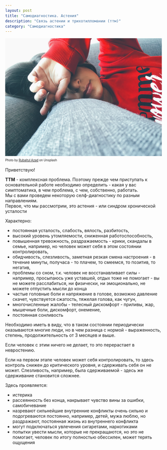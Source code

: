 ```yaml
---
layout: post
title: "Самодиагностика. Астения"
description: "Связь астении и трихотилломании (ттм)"
category: "Самодиагностика"
---
```

<img 
    src="/assets/img/mel-elias-SevjX8pf_tQ-unsplash.jpg" 
    alt="Связь астении и ттм"
    class="mb-0"
/>
<sup><sub>
Photo by <a href="https://unsplash.com/@rubaitulazad">Rubaitul Azad</a> on Unsplash
</sub></sup>

Приветствую!  

__ТТМ__ - комплексная проблема. Поэтому прежде чем приступать к основательной работе 
необходимо определить - какая у вас симптоматика, в чем проблема, с чем, собственно, работать.  
Мы с вами проведем некоторую селф-диагностику по разным направлениям.  
Первое, что мы рассмотрим, это астения - или синдром хронической усталости  

Характерно:  
- постоянная усталость, слабость, вялость, разбитость,
- высокий уровень утомляемости, сниженная работоспособность,
- повышенная тревожность, раздражаемость - крики, скандалы в семье, например, но человек может себя в этом состоянии контролировать,
- обидчивость, слезливость, заметная резкая смена настроения - в течение минуты, получаса  - то плачем, то смеемся, то позитив, то негатив,
- проблемы со сном, т.к. человек не восстанавливает силы - например, просыпаюсь уже уставшей, отдых тоже не помогает - вы не можете расслабиться, ни физически, ни эмоционально, не можете отпустить мысли до конца
- частые головные боли и напряжение в голове, возможно давление скачет, чувствуется сжатость, тяжелая голова, как чугун,
- многочисленные жалобы - телесный дискомфорт - приливы, жар, мышечные боли, дискомфорт, онемение,
- постоянная сонливость  

Необходимо иметь в виду, что в таком состоянии периодически оказываются многие люди, 
но в чем разница с нормой - выраженность, степень, продолжительность от 3 месяцев и выше.

Если человек с этим ничего не делает, то это перерастает в невростению.  

Если на первом этапе человек может себя контролировать, 
то здесь контроль снижен до критического уровня, и сдерживать себя он не может. 
Слезливость, например, была сдерживаемой - здесь же сдерживание становится сложнее.  

Здесь проявляется:
- истерика
- рассеянность без конца, накрывает чувство вины за ошибки, самобичевание
- назревают сильнейшие внутренние конфликты очень сильно и подогреваются постоянно, например, детей, мужа люблю, но раздражают, постоянная жизнь из внутреннего конфликта
- могут подключаться увлечения сигаретами, наркотиками
- попытки увести мысли, которые не прекращаются, но это не помогает, человек по итогу полностью обессилен, может терять ощущения

  